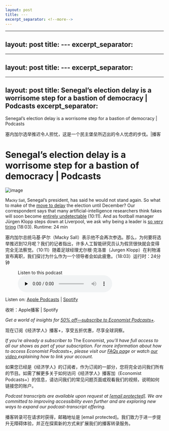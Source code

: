 ```yaml
---
layout: post
title: ---
excerpt_separator: <!--more-->
---
```



<!--more-->

---
layout: post
title: ---
excerpt_separator: <!--more-->
---


<!--more-->

---
layout: post
title: ---
excerpt_separator: <!--more-->
---


<!--more-->

---
layout: post
title: Senegal’s election delay is a worrisome step for a bastion of democracy | Podcasts
excerpt_separator: <!--more-->
---


<!--more-->

Senegal’s election delay is a worrisome step for a bastion of democracy | Podcasts

塞内加尔选举推迟令人担忧，这是一个民主堡垒所迈出的令人忧虑的步伐。|播客


# Senegal’s election delay is a worrisome step for a bastion of democracy | Podcasts

![image](https://images.weserv.nl/?url=www.economist.com/img/b/1280/720/90/media-assets/image/20240210_PDP503.jpg)

<div></div><p><span>M</span><small>acky Sall</small>, Senegal’s president, has said he would not stand again. So what to make of the <a href="https://www.economist.com/middle-east-and-africa/2024/02/04/senegals-democracy-hangs-by-a-thread">move to delay</a> the election until December? Our correspondent says that many artificial-intelligence researchers think fakes will soon become <a href="https://www.economist.com/science-and-technology/2024/01/17/many-ai-researchers-think-fakes-will-become-undetectable">entirely undetectable</a> (10:11). And as football manager Jürgen Klopp steps down at Liverpool, we ask why being a leader is <a href="https://www.economist.com/business/2024/01/29/jurgen-klopp-and-the-importance-of-energy">so very tiring</a> (18:03). Runtime: 24 min</p>

塞内加尔总统马基·萨尔（Macky Sall）表示他不会再次参选。那么，为何要将选举推迟到12月呢？我们的记者指出，许多人工智能研究员认为假货很快就会变得完全无法察觉。（10:11）随着足球经理尤尔根·克洛普（Jurgen Klopp）在利物浦宣布离职，我们探讨为什么作为一个领导者会如此疲惫。（18:03）运行时：24分钟


<div><figure><div><figcaption>Listen to this podcast</figcaption> </div><audio controls="" id="audio-player" preload="none" src="https://sphinx.acast.com/p/acast/s/theintelligencepodcast/e/65c2144361faed0016fe74f9/media.mp3?tk=eyJ1aWQiOiJ0b20iLCJ0ayI6ImZHeExMd3dDIiwiYWRzIjpmYWxzZSwic3BvbnMiOmZhbHNlLCJzdGF0dXMiOiJwdWJsaWMifQ==&amp;sig=v6-oTC3jNQTuxZKFui10dSNbwpz6a3ygkf0Y6Jxs4Ns" title="The Intelligence"><p>Your browser does not support the &lt;audio&gt; element.</p></audio><div><div></div></div></figure></div><p>Listen on: <a href="https://www.economist.comhttps://podcasts.apple.com/us/podcast/the-intelligence-from-the-economist/id1449631195">Apple Podcasts</a> | <a href="https://www.economist.comhttps://open.spotify.com/show/12zKAMNyS2GNentUzxq9QN">Spotify</a></p>

收听：Apple播客 | Spotify


<p><i>Get a world of insights for <a href="https://www.economist.comhttps://subscribenow.economist.com/podcasts-plus">50% off—subscribe to Economist Podcasts+</a></i>.</p>

现在订阅《经济学人》播客+，享受五折优惠，尽享全球洞察。


<p><i>If you’re already a subscriber to </i>The Economist<i>, you’ll have full access to all our shows as part of your subscription. For more information about how to access Economist Podcasts+, please visit our <a href="https://www.economist.comhttps://myaccount.economist.com/s/article/What-is-Economist-Podcasts">FAQs pag</a>e or watch <a href="https://www.economist.comhttps://www.youtube.com/watch?v=48TlDbL-4vU">our video </a>explaining how to link your account.</i></p>

如果您已经是《经济学人》的订阅者，作为订阅的一部分，您将完全访问我们所有的节目。如需了解更多关于如何访问《经济学人》播客加（Economist Podcasts+）的信息，请访问我们的常见问题页面或观看我们的视频，说明如何链接您的账户。


<p><i>Podcast transcripts are available upon request at <a href="https://www.economist.com/cdn-cgi/l/email-protection">[email protected]</a>. We are committed to improving accessibility even further and are exploring new ways to expand our podcast-transcript offering.</i></p>

播客转录可在请求时获得，邮箱地址是 [email protected]。我们致力于进一步提升无障碍体验，并正在探索新的方式来扩展我们的播客转录服务。
